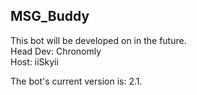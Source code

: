 ## MSG_Buddy  

This bot will be developed on in the future.  
Head Dev: Chronomly  
Host: iiSkyii  
  
  
The bot's current version is: 2.1.

